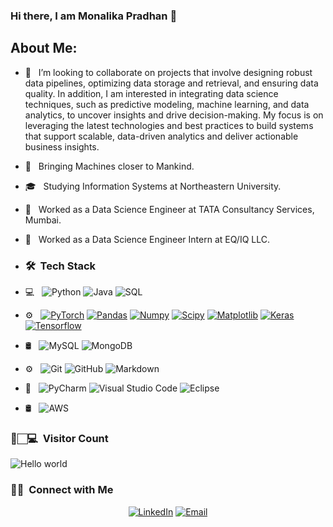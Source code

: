 ### Hi there, I am Monalika Pradhan 👋

<h2> About Me:</h2>

- 👯 &nbsp; I’m looking to collaborate on projects that involve designing robust data pipelines, optimizing data storage and retrieval, and ensuring data quality. In addition, I am interested in integrating data science techniques, such as predictive modeling, machine learning, and data analytics, to uncover insights and drive decision-making. My focus is on leveraging the latest technologies and best practices to build systems that support scalable, data-driven analytics and deliver actionable business insights.
- 🤔 &nbsp; Bringing Machines closer to Mankind.
- 🎓 &nbsp; Studying Information Systems at Northeastern University.
- 💼 &nbsp; Worked as a Data Science Engineer at TATA Consultancy Services, Mumbai.
- 💼 &nbsp; Worked as a Data Science Engineer Intern at EQ/IQ LLC.

- <h3> 🛠 &nbsp;Tech Stack</h3>

- 💻 &nbsp;
  ![Python](https://img.shields.io/badge/-Python-333333?style=flat&logo=python)
  ![Java](https://img.shields.io/badge/-Java-333333?style=flat&logo=Java&logoColor=007396)
  ![SQL](https://img.shields.io/badge/-SQL-333333?style=flat&logo=MySQL)
- ⚙️ &nbsp;
  [![PyTorch](https://img.shields.io/badge/-PyTorch-EE4C2C?style=flat&logo=PyTorch&logoColor=white&link=https://github.com/Quananhle/Python-AWS-TradingAI)](https://github.com/Quananhle/Python-AWS-TradingAI)
  [![Pandas](https://img.shields.io/badge/-Pandas-150458?style=flat&logo=Pandas&link=https://github.com/Quananhle/Python-AWS-TradingAI)](https://github.com/Quananhle/Python-AWS-TradingAI)
  [![Numpy](https://img.shields.io/badge/-Numpy-lightgray?style=flat&logo=Numpy&logoColor=white&link=https://github.com/Quananhle/Python-AWS-TradingAI)](https://github.com/Quananhle/Python-AWS-TradingAI)
  [![Scipy](https://img.shields.io/badge/-Scipy-blue?style=flat&logo=Scipy&logoColor=white&link=https://github.com/Quananhle/Python-AWS-TradingAI)](https://github.com/Quananhle/Python-AWS-TradingAI)
  [![Matplotlib](https://img.shields.io/badge/-Matplotlib-black?style=flat&logo=Matplotlib&logoColor=white&link=https://github.com/Quananhle/Python-AWS-TradingAI)](https://github.com/Quananhle/Python-AWS-TradingAI)
  [![Keras](https://img.shields.io/badge/-Keras-D00000?style=flat&logo=Keras&link=https://github.com/Quananhle/Python-AWS-TradingAI)](https://github.com/Quananhle/Python-AWS-TradingAI)
  [![Tensorflow](https://img.shields.io/badge/-Tensorflow-gray?style=flat&logo=tensorflow&link=https://github.com/Quananhle/Python-AWS-TradingAI)](https://github.com/Quananhle/Python-AWS-TradingAI)
- 🛢 &nbsp;
![MySQL](https://img.shields.io/badge/-MySQL-333333?style=flat&logo=mysql)
  ![MongoDB](https://img.shields.io/badge/-MongoDB-333333?style=flat&logo=mongodb)
- ⚙️ &nbsp;
  ![Git](https://img.shields.io/badge/-Git-333333?style=flat&logo=git)
  ![GitHub](https://img.shields.io/badge/-GitHub-333333?style=flat&logo=github)
  ![Markdown](https://img.shields.io/badge/-Markdown-333333?style=flat&logo=markdown)
- 🔧 &nbsp;
  ![PyCharm](https://img.shields.io/badge/-PyCharm-333333?style=flat&logo=PyCharm-ide&logoColor=2C2255)
  ![Visual Studio Code](https://img.shields.io/badge/-Visual%20Studio%20Code-333333?style=flat&logo=visual-studio-code&logoColor=007ACC)
  ![Eclipse](https://img.shields.io/badge/-Eclipse-333333?style=flat&logo=eclipse-ide&logoColor=2C2255)

- 🛢 &nbsp;
  ![AWS](http://img.shields.io/badge/-AWS-333333?style=flat&logo=Amazon-aws&logoColor=cyan)

<h3> 👀🏻‍💻 &nbsp;Visitor Count </h3>

<img src="https://profile-counter.glitch.me/pradhanmona7/count.svg" alt="Hello world" />

<br/>

<h3> 🤝🏻 &nbsp;Connect with Me </h3>

<p align="center">
<a href="https://www.linkedin.com/in/monalika-pradhan-23ba6915b/"><img alt="LinkedIn" src="https://img.shields.io/badge/LinkedIn-Monalika%20Pradhan-blue?style=flat-square&logo=linkedin"></a>
<a href="mailto:pradhan.mon@northeastern.edu"><img alt="Email" src="https://img.shields.io/badge/Email-pradhan.mon@northeastern.edu-blue?style=flat-square&logo=gmail"></a>
</p>


